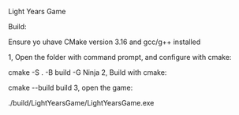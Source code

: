 Light Years Game


  
Build:

Ensure yo uhave CMake version 3.16 and gcc/g++ installed

1, Open the folder with command prompt, and configure with cmake:

cmake -S . -B build -G Ninja
2, Build with cmake:

cmake --build build
3, open the game:

./build/LightYearsGame/LightYearsGame.exe
